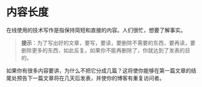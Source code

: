 # 内容长度

在线使用的技术写作是指保持简短和直接的内容。人们很忙，想要了解事实。

> **提示**：为了写出好的文章，要写，要读，要删除不需要的东西，要再读，要删除更多的东西，如此反复。如果你不能再删除了，你就达到了发表的目的。

如果你有很多内容要讲，为什么不把它分成几篇？这将使你能够在第一篇文章的结尾处预告下一篇文章将在几天后发表，并使你的博客有重复访问者。